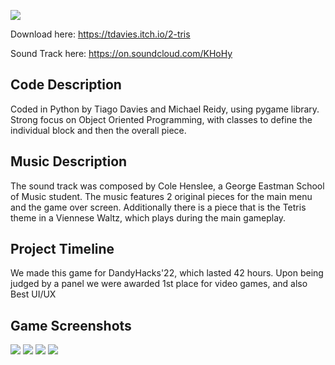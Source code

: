 ![](ReadMeImg/Banner.png)

Download here: https://tdavies.itch.io/2-tris

Sound Track here: https://on.soundcloud.com/KHoHy

## Code Description
Coded in Python by Tiago Davies and Michael Reidy, using pygame library. Strong focus on Object Oriented Programming, with classes to define the individual block and then the overall piece. 

## Music Description
The sound track was composed by Cole Henslee, a George Eastman School of Music student. The music features 2 original pieces for the main menu and the game over screen. Additionally there is a piece that is the Tetris theme in a Viennese Waltz, which plays during the main gameplay.

## Project Timeline
We made this game for DandyHacks'22, which lasted 42 hours. Upon being judged by a panel we were awarded 1st place for video games, and also Best UI/UX

## Game Screenshots
![](ReadMeImg/Menu.png)
![](ReadMeImg/Help.png)
![](ReadMeImg/Gameplay.png)
![](ReadMeImg/Credits.png)
